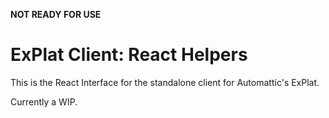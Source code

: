 **NOT READY FOR USE**

# ExPlat Client: React Helpers

This is the React Interface for the standalone client for Automattic's ExPlat.

Currently a WIP.
